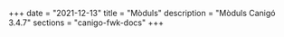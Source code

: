 +++
date        = "2021-12-13"
title       = "Mòduls"
description = "Mòduls Canigó 3.4.7"
sections    = "canigo-fwk-docs"
+++